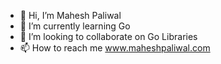 - 👋 Hi, I’m Mahesh Paliwal
- 🌱 I’m currently learning Go
- 💞️ I’m looking to collaborate on Go Libraries 
- 📫 How to reach me www.maheshpaliwal.com

<!---
mappie-grofers/mappie-grofers is a ✨ special ✨ repository because its `README.md` (this file) appears on your GitHub profile.
You can click the Preview link to take a look at your changes.
--->
